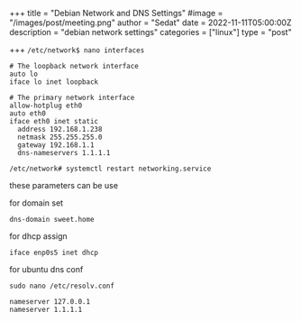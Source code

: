 +++
title = "Debian Network and DNS Settings"
#image = "/images/post/meeting.png"
author = "Sedat"
date = 2022-11-11T05:00:00Z
description = "debian network settings"
categories = ["linux"]
type = "post"

+++
`/etc/network$ nano interfaces`

```
# The loopback network interface
auto lo
iface lo inet loopback

# The primary network interface
allow-hotplug eth0
auto eth0
iface eth0 inet static
  address 192.168.1.238
  netmask 255.255.255.0
  gateway 192.168.1.1
  dns-nameservers 1.1.1.1
```

`/etc/network# systemctl restart networking.service`


these parameters can be use


for domain set

 `dns-domain sweet.home`

for dhcp assign

 `iface enp0s5 inet dhcp`


for ubuntu dns conf

 `sudo nano /etc/resolv.conf`

```
nameserver 127.0.0.1
nameserver 1.1.1.1
```